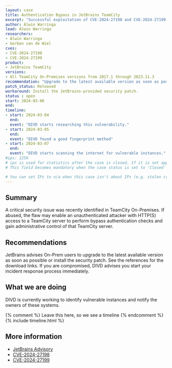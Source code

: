 ```yaml
---
layout: case
title: Authentication Bypass in JetBrains TeamCity
excerpt: "Successful exploitation of CVE-2024-27198 and CVE-2024-27199 allows an unauthenticated attacker with HTTP(S) access to a TeamCity server to bypass authentication checks and gain administrative control of that TeamCity server."
author: Alwin Warringa
lead: Alwin Warringa
researchers:
- Alwin Warringa
- Gerben van de Wiel
cves:
- CVE-2024-27198
- CVE-2024-27199
product: 
- JetBrains TeamCity
versions: 
- All TeamCity On-Premises versions from 2017.1 through 2023.11.3
recommendation: "Upgrade to the latest available version as soon as possible or apply the provided security patch"
patch_status: Released
workaround: Install the JetBrains-provided security patch.
status : open
start: 2024-03-06
end: 
timeline:
- start: 2024-03-04
  end:
  event: "DIVD starts researching this vulnerability."
- start: 2024-03-05
  end:
  event: "DIVD found a good fingerprint method"
- start: 2024-03-07
  end:
  event: "DIVD starts scanning the internet for vulnerable instances."
#ips: 1259
# ips is used for statistics after the case is closed. If it is not applicable, you can set IPs to n/a (e.g. stolen credentials)
# This field becomes mandatory when the case status is set to 'Closed'

# You can set IPs to n/a when this case isn't about IPs (e.g. stolen credentials)
---
```

## Summary

A critical security issue was recently identified in TeamCity On-Premises. If abused, the flaw may enable an unauthenticated attacker with HTTP(S) access to a TeamCity server to perform bypass authentication checks and gain administrative control of that TeamCity server. 

## Recommendations

JetBrains advises On-Prem users to upgrade to the latest available version as soon as possible or install the security patch. See the references for the download links. If you are compromised, DIVD advises you start your incident response process immediately.

## What we are doing

DIVD is currently working to identify vulnerable instances and notify the owners of these systems. 

{% comment %}  Leave this here, so we see a timeline {% endcomment %}
{% include timeline.html %}

## More information
* [JetBrains Advisory](https://blog.jetbrains.com/teamcity/2024/03/additional-critical-security-issues-affecting-teamcity-on-premises-cve-2024-27198-and-cve-2024-27199-update-to-2023-11-4-now/)
* [CVE-2024-27198](https://nvd.nist.gov/vuln/detail/CVE-2024-27198)
* [CVE-2024-27199](https://nvd.nist.gov/vuln/detail/CVE-2024-27199)
